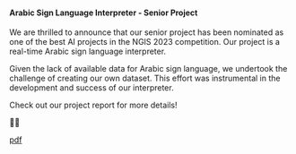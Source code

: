 #### Arabic Sign Language Interpreter - Senior Project

We are thrilled to announce that our senior project has been nominated as one of the best AI projects in the NGIS 2023 competition. Our project is a real-time Arabic sign language interpreter.

Given the lack of available data for Arabic sign language, we undertook the challenge of creating our own dataset. This effort was instrumental in the development and success of our interpreter.

Check out our project report for more details!

💪🚀

<a href="https://github.com/AhmedAlmari/Connect-Senior-Project/blob/main/Connect.pdf"> pdf <a/>
